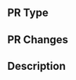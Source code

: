 ## PR Type
<!--
Please check the type of change your PR introduces:
- [ ] Bug fix
- [ ] New feature
- [ ] Optimization
- [ ] Refactoring
- [ ] Breaking change
- [ ] Other
-->

## PR Changes
<!--
Please check what applies to this PR using "x":
- [ ] Promptex
- [ ] Examples
- [ ] Docs
- [ ] Configurations
- [ ] Others
-->

## Description
<!--
Please describe your changes in detail.
-->
